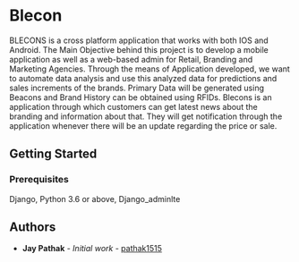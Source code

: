 # Blecon

BLECONS is a cross platform application that works with both IOS and Android. The Main Objective behind this project is to develop a mobile application as well as a web-based admin for Retail, Branding and Marketing Agencies. Through the means of Application developed, we want to automate data analysis and use this analyzed data for predictions and sales increments of the brands. Primary Data will be generated using Beacons and Brand History can be obtained using RFIDs.
Blecons is an application through which customers can get latest news about the branding and information about that. They will get notification through the application whenever there will be an update regarding the price or sale.


## Getting Started



### Prerequisites

Django,
Python 3.6 or above,
Django_adminlte


## Authors

* **Jay Pathak** - *Initial work* - [pathak1515](https://github.com/pathak1515)



